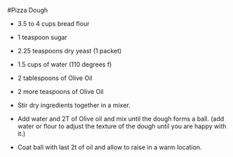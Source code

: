 #Pizza Dough


- 3.5 to 4 cups bread flour 
- 1 teaspoon sugar
- 2.25 teaspoons dry yeast (1 packet)
- 1.5 cups of water (110 degrees f)
- 2 tablespoons of Olive Oil
- 2 more teaspoons of Olive Oil


- Stir dry ingredients together in a mixer.
- Add water and 2T of Olive oil and mix until the dough forms a ball.
  (add water or flour to adjust the texture of the dough until you are happy
    with it.)
- Coat ball with last 2t of oil and allow to raise in a warm location. 




